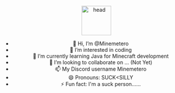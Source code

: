 <br />
<div align="center">
  <a href="https://github.com/Minemetero/Minemetero">
    <img src="blob/main/head.gif" alt="head" width="80" height="80">
  </a>

- 👋 Hi, I’m @Minemetero
- 👀 I’m interested in coding
- 🌱 I’m currently learning Java for Minecraft development
- 💞️ I’m looking to collaborate on ... (Not Yet)
- 📫 My Discord username Minemetero
- 😄 Pronouns: SUCK<SILLY
- ⚡ Fun fact: I'm a suck person......
<!---
Minemetero/Minemetero is a ✨ special ✨ repository because its `README.md` (this file) appears on your GitHub profile.
You can click the Preview link to take a look at your changes.
--->
